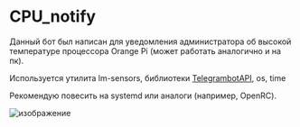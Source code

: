 # CPU_notify
Данный бот был написан для уведомления администратора об высокой температуре процессора Orange Pi (может работать аналогично и на пк).

Используется утилита lm-sensors, библиотеки [TelegrambotAPI](https://pypi.org/project/pyTelegramBotAPI/), os, time

Рекомендую повесить на systemd или аналоги (например, OpenRC).

![изображение](https://user-images.githubusercontent.com/97688290/173563047-120dc949-ff0d-4099-a84f-ea1fcfc53e80.png)
